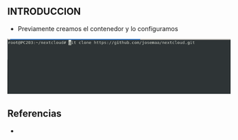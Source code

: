 ## INTRODUCCION
* Previamente creamos el contenedor y lo configuramos

 ![captura1.png](/capturas/captura1.png)



## Referencias
* 
